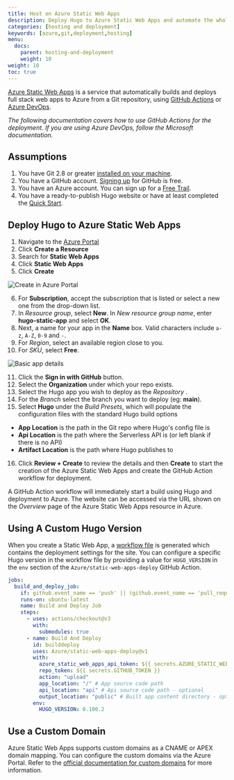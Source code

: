 ```yaml
---
title: Host on Azure Static Web Apps
description: Deploy Hugo to Azure Static Web Apps and automate the whole process with Github Action Workflow
categories: [hosting and deployment]
keywords: [azure,git,deployment,hosting]
menu:
  docs:
    parent: hosting-and-deployment
    weight: 10
weight: 10
toc: true
---
```


[Azure Static Web Apps] is a service that automatically builds and deploys full stack web apps to Azure from a Git repository, using [GitHub Actions] or [Azure DevOps].

_The following documentation covers how to use GitHub Actions for the deployment. If you are using Azure DevOps, follow the Microsoft documentation._

## Assumptions

1. You have Git 2.8 or greater [installed on your machine][installgit].
2. You have a GitHub account. [Signing up][ghsignup] for GitHub is free.
3. You have an Azure account. You can sign up for a [Free Trail][azuretrial].
4. You have a ready-to-publish Hugo website or have at least completed the [Quick Start].

## Deploy Hugo to Azure Static Web Apps

1. Navigate to the [Azure Portal][azureportal]
2. Click **Create a Resource**
3. Search for **Static Web Apps**
4. Click **Static Web Apps**
5. Click **Create**

![Create in Azure Portal](/images/hosting-and-deployment/hosting-on-azure/create-in-portal.png)

6. For **Subscription**, accept the subscription that is listed or select a new one from the drop-down list.
7. In _Resource group_, select **New**. In _New resource group name_, enter **hugo-static-app** and select **OK**.
8. Next, a name for your app in the **Name** box. Valid characters include `a-z`, `A-Z`, `0-9` and `-`.
9. For _Region_, select an available region close to you.
10. For _SKU_, select **Free**.

![Basic app details](/images/hosting-and-deployment/hosting-on-azure/basic-app-details.png)

11. Click the **Sign in with GitHub** button.
12. Select the **Organization** under which your repo exists.
13. Select the Hugo app you wish to deploy as the _Repository_ .
14. For the _Branch_ select the branch you want to deploy (eg: **main**).
15. Select **Hugo** under the _Build Presets_, which will populate the configuration files with the standard Hugo build options
  * **App Location** is the path in the Git repo where Hugo's config file is
  * **Api Location** is the path where the Serverless API is (or left blank if there is no API)
  * **Artifact Location** is the path where Hugo publishes to
16. Click **Review + Create** to review the details and then **Create** to start the creation of the Azure Static Web Apps and create the GitHub Action workflow for deployment.

A GitHub Action workflow will immediately start a build using Hugo and deployment to Azure. The website can be accessed via the URL shown on the _Overview_ page of the Azure Static Web Apps resource in Azure.

## Using A Custom Hugo Version

When you create a Static Web App, a [workflow file][swaconfig] is generated which contains the deployment settings for the site. You can configure a specific Hugo version in the workflow file by providing a value for `HUGO_VERSION` in the `env` section of the `Azure/static-web-apps-deploy` GitHub Action.

```yaml
jobs:
  build_and_deploy_job:
    if: github.event_name == 'push' || (github.event_name == 'pull_request' && github.event.action != 'closed')
    runs-on: ubuntu-latest
    name: Build and Deploy Job
    steps:
      - uses: actions/checkout@v3
        with:
          submodules: true
      - name: Build And Deploy
        id: builddeploy
        uses: Azure/static-web-apps-deploy@v1
        with:
          azure_static_web_apps_api_token: ${{ secrets.AZURE_STATIC_WEB_APPS_API_TOKEN }}
          repo_token: ${{ secrets.GITHUB_TOKEN }}
          action: "upload"
          app_location: "/" # App source code path
          api_location: "api" # Api source code path - optional
          output_location: "public" # Built app content directory - optional
        env:
          HUGO_VERSION: 0.100.2
```

## Use a Custom Domain

Azure Static Web Apps supports custom domains as a CNAME or APEX domain mapping. You can configure the custom domains via the Azure Portal. Refer to the [official documentation for custom domains][domains] for more information.

[Azure Static Web Apps]: https://docs.microsoft.com/azure/static-web-apps/?WT.mc_id=javascript-26008-aapowell
[GitHub Actions]: https://docs.github.com/en/actions
[Azure DevOps]: https://docs.microsoft.com/azure/static-web-apps/publish-devops?WT.mc_id=javascript-26008-aapowell
[ghsignup]: https://github.com/join
[installgit]: https://git-scm.com/downloads
[azuretrial]: https://azure.microsoft.com/free/?WT.mc_id=javascript-26008-aapowell
[azureportal]: https://portal.azure.com/
[swaconfig]: https://docs.microsoft.com/azure/static-web-apps/github-actions-workflow?WT.mc_id=javascript-26008-aapowell
[domains]: https://docs.microsoft.com/azure/static-web-apps/custom-domain?WT.mc_id=javascript-26008-aapowell
[Quick Start]: /getting-started/quick-start/
